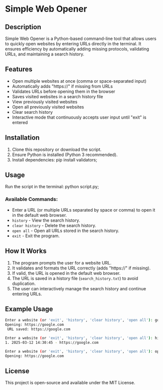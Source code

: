 # Simple Web Opener

## Description
Simple Web Opener is a Python-based command-line tool that allows users to quickly open websites by entering URLs directly in the terminal. It ensures efficiency by automatically adding missing protocols, validating URLs, and maintaining a search history.

## Features
- Open multiple websites at once (comma or space-separated input)
- Automatically adds "https://" if missing from URLs
- Validates URLs before opening them in the browser
- Saves visited websites in a search history file
- View previously visited websites
- Open all previously visited websites
- Clear search history
- Interactive mode that continuously accepts user input until "exit" is entered

## Installation
1. Clone this repository or download the script.
2. Ensure Python is installed (Python 3 recommended).
3. Install dependencies:
   pip install validators;

## Usage
Run the script in the terminal:
    python script.py;

### Available Commands:
- Enter a URL (or multiple URLs separated by space or comma) to open it in the default web browser.
- `history` - View the search history.
- `clear history` - Delete the search history.
- `open all` - Open all URLs stored in the search history.
- `exit` - Exit the program.

## How It Works
1. The program prompts the user for a website URL.
2. It validates and formats the URL correctly (adds "https://" if missing).
3. If valid, the URL is opened in the default web browser.
4. The URL is saved in a history file (`search_history.txt`) to avoid duplication.
5. The user can interactively manage the search history and continue entering URLs.

## Example Usage
```sh
Enter a website (or 'exit', 'history', 'clear history', 'open all'): google.com
Opening: https://google.com
 URL saved: https://google.com

Enter a website (or 'exit', 'history', 'clear history', 'open all'): history
1. 2025-03-12 14:30:45 - https://google.com

Enter a website (or 'exit', 'history', 'clear history', 'open all'): open all
Opening: https://google.com
```

## License
This project is open-source and available under the MIT License.

